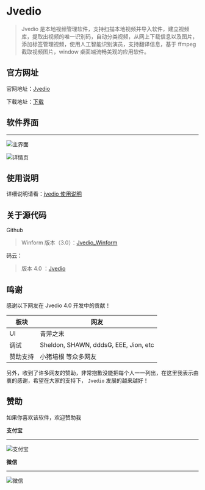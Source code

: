 ﻿# Jvedio


> Jvedio 是本地视频管理软件，支持扫描本地视频并导入软件，建立视频库，提取出视频的唯一识别码，自动分类视频，从网上下载信息以及图片，添加标签管理视频，使用人工智能识别演员，支持翻译信息，基于 ffmpeg 截取视频图片，window 桌面端流畅美观的应用软件。

## 官方网址

官网地址：[Jvedio](https://hitchao.gitee.io/jvediowebpage/)

下载地址：[下载](https://hitchao.gitee.io/jvediowebpage/download.html)


## 软件界面

---

![主界面](https://img.kancloud.cn/2e/26/2e260a170bbf6e8adda8478a0944f8b4_1167x825.jpg)

![详情页](https://img.kancloud.cn/53/b7/53b71fee5f3850fe4d163873d1a03d28_1460x815.jpg)



## 使用说明

详细说明请看：[jvedio 使用说明](https://www.kancloud.cn/hitchao/jvedio)


## 关于源代码

Github


> Winform 版本（3.0）：[Jvedio_Winform](https://github.com/hitchao/Jvedio_Winform)

码云：

> 版本 4.0 ：[Jvedio](https://gitee.com/hitchao/Jvedio)

## 鸣谢

感谢以下网友在 Jvedio 4.0 开发中的贡献！

板块|网友
--|--
UI|青萍之末
调试|Sheldon, SHAWN, dddsG, EEE, Jion, etc
赞助支持|小猪培根 等众多网友


另外，收到了许多网友的赞助，非常抱歉没能把每个人一一列出，在这里我表示由衷的感谢，希望在大家的支持下， `Jvedio` 发展的越来越好！

## 赞助

如果你喜欢该软件，欢迎赞助我


**支付宝**

---

![支付宝](https://img.kancloud.cn/31/90/3190b42a39efe88160c96a23f6224104_296x284.jpg)

**微信**

---

![微信](https://img.kancloud.cn/f8/0d/f80d98b8a4e4cca43f39942c723b06d3_285x276.jpg)